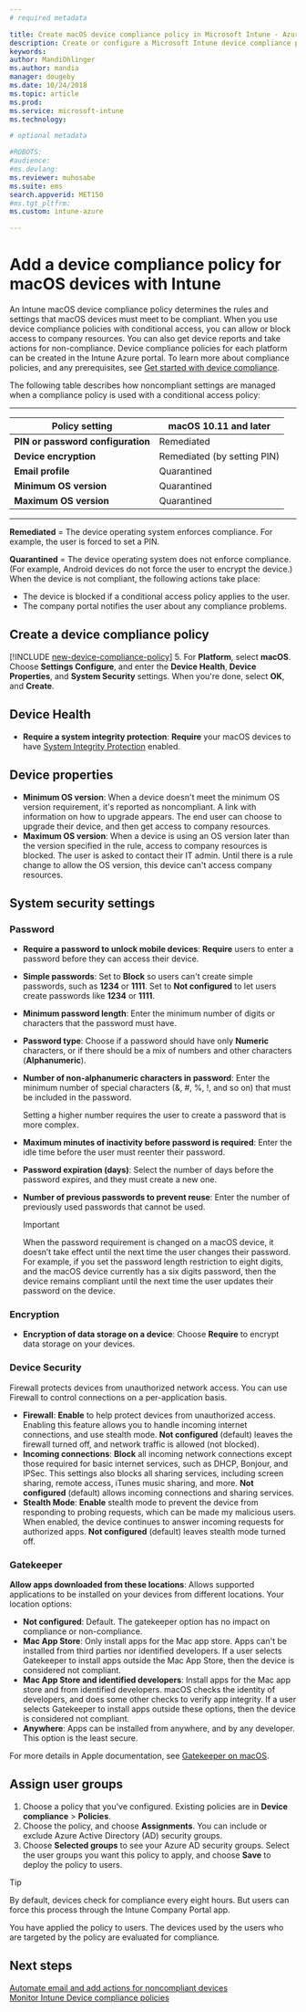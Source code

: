 ```yaml
---
# required metadata

title: Create macOS device compliance policy in Microsoft Intune - Azure | Microsoft Docs
description: Create or configure a Microsoft Intune device compliance policy for macOS devices to use System Integrity Protection, set the minimum and maximum operating system version,  choose your password requirements, and encrypt data storage.
keywords:
author: MandiOhlinger
ms.author: mandia
manager: dougeby
ms.date: 10/24/2018
ms.topic: article
ms.prod:
ms.service: microsoft-intune
ms.technology:

# optional metadata

#ROBOTS:
#audience:
#ms.devlang:
ms.reviewer: muhosabe
ms.suite: ems
search.appverid: MET150
#ms.tgt_pltfrm:
ms.custom: intune-azure

---
```


# Add a device compliance policy for macOS devices with Intune

An Intune macOS device compliance policy determines the rules and settings that macOS devices must meet to be compliant. When you use device compliance policies with conditional access, you can allow or block access to company resources. You can also get device reports and take actions for non-compliance. Device compliance policies for each platform can be created in the Intune Azure portal. To learn more about compliance policies, and any prerequisites, see [Get started with device compliance](device-compliance-get-started.md).

The following table describes how noncompliant settings are managed when a compliance policy is used with a conditional access policy:

---------------------------

| Policy setting | macOS 10.11 and later |
| --- | --- |
| **PIN or password configuration** | Remediated |   
| **Device encryption** | Remediated (by setting PIN) |
| **Email profile** | Quarantined |
|**Minimum OS version** | Quarantined |
| **Maximum OS version** | Quarantined |

---------------------------

**Remediated** = The device operating system enforces compliance. For example, the user is forced to set a PIN.

**Quarantined** = The device operating system does not enforce compliance. (For example, Android devices do not force the user to encrypt the device.) When the device is not compliant, the following actions take place:

- The device is blocked if a conditional access policy applies to the user.
- The company portal notifies the user about any compliance problems.

## Create a device compliance policy

[!INCLUDE [new-device-compliance-policy](./includes/new-device-compliance-policy.md)]
5. For **Platform**, select **macOS**. Choose **Settings Configure**, and enter the **Device Health**, **Device Properties**, and **System Security** settings. When you're done, select **OK**, and **Create**.

## Device Health

- **Require a system integrity protection**: **Require** your macOS devices to have [System Integrity Protection](https://support.apple.com/HT204899) enabled.

## Device properties

- **Minimum OS version**: When a device doesn't meet the minimum OS version requirement, it's reported as noncompliant. A link with information on how to upgrade appears. The end user can choose to upgrade their device, and then get access to company resources.
- **Maximum OS version**: When a device is using an OS version later than the version specified in the rule, access to company resources is blocked. The user is asked to contact their IT admin. Until there is a rule change to allow the OS version, this device can't access company resources.

## System security settings

### Password

- **Require a password to unlock mobile devices**: **Require** users to enter a password before they can access their device.
- **Simple passwords**: Set to **Block** so users can't create simple passwords, such as **1234** or **1111**. Set to **Not configured** to let users create passwords like **1234** or **1111**.
- **Minimum password length**: Enter the minimum number of digits or characters that the password must have.
- **Password type**: Choose if a password should have only **Numeric** characters, or if there should be a mix of numbers and other characters (**Alphanumeric**).
- **Number of non-alphanumeric characters in password**: Enter the minimum number of special characters (&, #, %, !, and so on) that must be included in the password.

    Setting a higher number requires the user to create a password that is more complex.

- **Maximum minutes of inactivity before password is required**: Enter the idle time before the user must reenter their password.
- **Password expiration (days)**: Select the number of days before the password expires, and they must create a new one.
- **Number of previous passwords to prevent reuse**: Enter the number of previously used passwords that cannot be used.

	> [!IMPORTANT]
	> When the password requirement is changed on a macOS device, it doesn’t take effect until the next time the user changes their password. For example, if you set the password length restriction to eight digits, and the macOS device currently has a six digits password, then the device remains compliant until the next time the user updates their password on the device.

### Encryption

- **Encryption of data storage on a device**: Choose **Require** to encrypt data storage on your devices.

### Device Security
Firewall protects devices from unauthorized network access. You can use Firewall to control connections on a per-application basis. 

- **Firewall**: **Enable** to help protect devices from unauthorized access. Enabling this feature allows you to handle incoming internet connections, and use stealth mode. **Not configured** (default) leaves the firewall turned off, and network traffic is allowed (not blocked).
- **Incoming connections**: **Block** all incoming network connections except those required for basic internet services, such as DHCP, Bonjour, and IPSec. This settings also blocks all sharing services, including screen sharing, remote access, iTunes music sharing, and more. **Not configured** (default) allows incoming connections and sharing services. 
- **Stealth Mode**: **Enable** stealth mode to prevent the device from responding to probing requests, which can be made my malicious users. When enabled, the device continues to answer incoming requests for authorized apps. **Not configured** (default) leaves stealth mode turned off.

### Gatekeeper

**Allow apps downloaded from these locations**: Allows supported applications to be installed on your devices from different locations. Your location options:

- **Not configured**: Default. The gatekeeper option has no impact on compliance or non-compliance. 
- **Mac App Store**: Only install apps for the Mac app store. Apps can't be installed from third parties nor identified developers. If a user selects Gatekeeper to install apps outside the Mac App Store, then the device is considered not compliant.
- **Mac App Store and identified developers**: Install apps for the Mac app store and from identified developers. macOS checks the identity of developers, and does some other checks to verify app integrity. If a user selects Gatekeeper to install apps outside these options, then the device is considered not compliant.
- **Anywhere**: Apps can be installed from anywhere, and by any developer. This option is the least secure.

For more details in Apple documentation, see [Gatekeeper on macOS](https://support.apple.com/HT202491).

## Assign user groups

1. Choose a policy that you've configured. Existing policies are in **Device compliance** > **Policies**.
2. Choose the policy, and choose **Assignments**. You can include or exclude Azure Active Directory (AD) security groups.
3. Choose **Selected groups** to see your Azure AD security groups. Select the user groups you want this policy to apply, and choose **Save** to deploy the policy to users.

> [!TIP]
> By default, devices check for compliance every eight hours. But users can force this process through the Intune Company Portal app.

You have applied the policy to users. The devices used by the users who are targeted by the policy are evaluated for compliance.

## Next steps
[Automate email and add actions for noncompliant devices](actions-for-noncompliance.md)  
[Monitor Intune Device compliance policies](compliance-policy-monitor.md)

